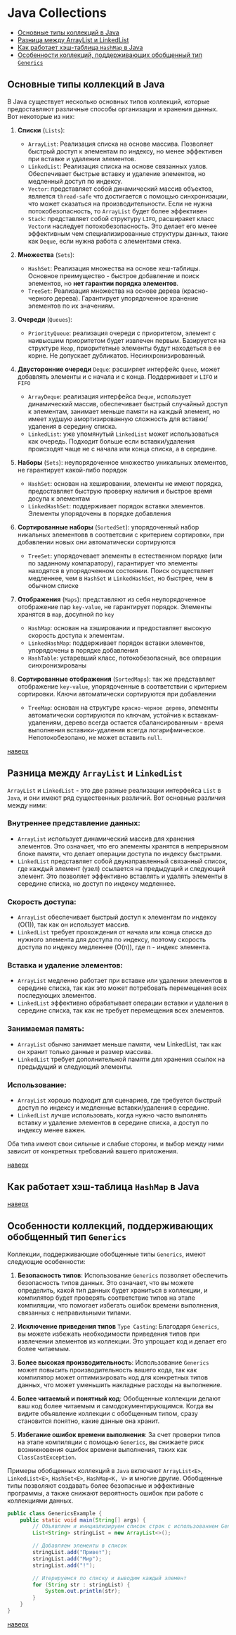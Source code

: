 # Java Collections



* [Основные типы коллекций в Java](#основные-типы-коллекций-в-java)
* [Разница между ArrayList и LinkedList](#разница-между-arraylist-и-linkedlist)
* [Как работает хэш-таблица `HashMap` в Java](#как-работает-хэш-таблица-hashmap-в-java)
* [Особенности коллекций, поддерживающих обобщенный тип `Generics`](#особенности-коллекций-поддерживающих-обобщенный-тип-generics)



## Основные типы коллекций в Java

В Java существует несколько основных типов коллекций, которые предоставляют различные способы организации и хранения данных. Вот некоторые из них:

1. **Списки** (`Lists`):

    * `ArrayList`: Реализация списка на основе массива. Позволяет быстрый доступ к элементам по индексу, но менее эффективен при вставке и удалении элементов.
    * `LinkedList`: Реализация списка на основе связанных узлов. Обеспечивает быстрые вставку и удаление элементов, но медленный доступ по индексу.
    * `Vector`: представляет собой динамический массив объектов, является `thread-safe` что достигается с помощью синхронизации, что может сказаться на производительности. Если не нужна потокобезопасность, то `ArrayList` будет более эффективен
    * `Stack`: представляет собой структуру `LIFO`, расшираяет класс `Vector`и наследует потокобезопасность. Это делает его менее эффективным чем специализированные структуры данных, такие как `Deque`, если нужна работа с элементами стека.

2. **Множества** (`Sets`):
    * `HashSet`: Реализация множества на основе хеш-таблицы. Основное преимущество - быстрое добавление и поиск элементов, но **нет гарантии порядка элементов**.
    * `TreeSet`: Реализация множества на основе дерева (красно-черного дерева). Гарантирует упорядоченное хранение элементов по их значениям.

3. **Очереди** (`Queues`):
    * `PriorityQueue`: реализация очереди с приоритетом, элемент с наивысшим приоритетом будет извлечен первым. Базируется на структуре `Heap`, приоритетные элементы будут находеться в ее корне. Не допускает дубликатов. Несинхронизированный.

4.  **Двусторонние очереди** `Deque`: расширяет интерфейс `Queue`, может добавлять элементы и с начала и с конца. Поддерживает и `LIFO` и `FIFO`
    * `ArrayDeque`: реализация интерфейса `Deque`, использует динамический массив, обеспечивает быстрый случайный доступ к элементам, занимает меньше памяти на каждый элемент, но имеет худшую амортизированную сложность для вставки/удаления в середину списка.
    * `LinkedList`: уже упомянутый `LinkedList` может использоваться как очередь. Подходит больше если вставки/удаления происходят чаще не с начала или конца списка, а в середине.

5. **Наборы** (`Sets`): неупорядоченное множество уникальных элементов, не гарантирует какой-либо порядок
    * `HashSet`: основан на хешировании, элементы не имеют порядка, предоставляет быструю проверку наличия и быстрое время досупа к элементам
    * `LinkedHashSet`: поддерживает порядок вставки элементов. Элементы упорядочены в порядке добавления

6. **Сортированные наборы** (`SortedSet`): упорядоченный набор никальных элементовв в соответсвии с критерием сортировки, при добавлении новых они автоматически сортируются
    * `TreeSet`: упорядочевает элементы в естественном порядке (или по заданному компаратору), гарантирует что элементы находятся в упорядоченном состоянии. Поиск осуществляет медленнее, чем в `HashSet` и `LinkedHashSet`, но быстрее, чем в обычном списке

7. **Отображения** (`Maps`): представляют из себя неупорядоченное отображение пар `key-value`, не гарантирует порядок. Элементы хранятся в `map`, досупной по `key`
    * `HashMap`: основан на хэшировании и предоставляет высокую скорость доступа к элементам.
    * `LinkedHashMap`: поддерживает порядок вставки элементов, упорядочены в порядке добавления
    * `HashTable`: устаревший класс, потокобезопасный, все операции синхронизированы

8. **Сортированные отображения** (`SortedMaps`): так же представляет отображение `key-value`, упорядоченные в соответствии с критерием сортировки. Ключи автоматически сортируются при добавлении
    * `TreeMap`: основан на структуре `красно-черное дерево`, элементы автоматически сортируются по ключам, устойчив к вставкам-удалениям, дерево всегда остается сбалансированным - время выполнения вставики-удаления всегда логарифмическое. Непотокобезопано, не может вставить `null`.


[наверх](#java-core)

## Разница между `ArrayList` и `LinkedList`

`ArrayList` и `LinkedList` - это две разные реализации интерфейса `List` в `Java`, и они имеют ряд существенных различий. Вот основные различия между ними:

### Внутреннее представление данных:
* `ArrayList` использует динамический массив для хранения элементов. Это означает, что его элементы хранятся в непрерывном блоке памяти, что делает операции доступа по индексу быстрыми.
* `LinkedList` представляет собой двунаправленный связанный список, где каждый элемент (узел) ссылается на предыдущий и следующий элемент. Это позволяет эффективно вставлять и удалять элементы в середине списка, но доступ по индексу медленнее.

### Скорость доступа:
* `ArrayList` обеспечивает быстрый доступ к элементам по индексу (O(1)), так как он использует массив.
* `LinkedList` требует прохождения от начала или конца списка до нужного элемента для доступа по индексу, поэтому скорость доступа по индексу медленнее (O(n)), где n - индекс элемента.

### Вставка и удаление элементов:
* `ArrayList` медленно работает при вставке или удалении элементов в середине списка, так как это может потребовать перемещения всех последующих элементов.
* `LinkedList` эффективно обрабатывает операции вставки и удаления в середине списка, так как не требует перемещения всех элементов.

### Занимаемая память:
* `ArrayList` обычно занимает меньше памяти, чем LinkedList, так как он хранит только данные и размер массива.
* `LinkedList` требует дополнительной памяти для хранения ссылок на предыдущий и следующий элементы.

### Использование:
* `ArrayList` хорошо подходит для сценариев, где требуется быстрый доступ по индексу и медленные вставки/удаления в середине.
* `LinkedList` лучше использовать, когда нужно часто выполнять вставку и удаление элементов в середине списка, а доступ по индексу менее важен.

Оба типа имеют свои сильные и слабые стороны, и выбор между ними зависит от конкретных требований вашего приложения.

[наверх](#java-core)

## Как работает хэш-таблица `HashMap` в Java

[наверх](#java-core)

## Особенности коллекций, поддерживающих обобщенный тип `Generics`

Коллекции, поддерживающие обобщенные типы `Generics`, имеют следующие особенности:

1. **Безопасность типов**: Использование `Generics` позволяет обеспечить безопасность типов данных. Это означает, что вы можете определить, какой тип данных будет храниться в коллекции, и компилятор будет проверять соответствие типов на этапе компиляции, что помогает избегать ошибок времени выполнения, связанных с неправильными типами.

2. **Исключение приведения типов** `Type Casting`: Благодаря `Generics`, вы можете избежать необходимости приведения типов при извлечении элементов из коллекции. Это упрощает код и делает его более читаемым.

3. **Более высокая производительность**: Использование `Generics` может повысить производительность вашего кода, так как компилятор может оптимизировать код для конкретных типов данных, что может уменьшить накладные расходы на выполнение.

4. **Более читаемый и понятный код**: Обобщенные коллекции делают ваш код более читаемым и самодокументирующимся. Когда вы видите объявление коллекции с обобщенным типом, сразу становится понятно, какие данные она хранит.

5. **Избегание ошибок времени выполнения**: За счет проверки типов на этапе компиляции с помощью `Generics`, вы снижаете риск возникновения ошибок времени выполнения, таких как `ClassCastException`.

Примеры обобщенных коллекций в `Java` включают `ArrayList<E>`, `LinkedList<E>`, `HashSet<E>`, `HashMap<K, V>` и многие другие. Обобщенные типы позволяют создавать более безопасные и эффективные программы, а также снижают вероятность ошибок при работе с коллекциями данных.
```java
public class GenericsExample {
    public static void main(String[] args) {
        // Объявляем и инициализируем список строк с использованием Generics
        List<String> stringList = new ArrayList<>();

        // Добавляем элементы в список
        stringList.add("Привет");
        stringList.add("Мир");
        stringList.add("!");

        // Итерируемся по списку и выводим каждый элемент
        for (String str : stringList) {
            System.out.println(str);
        }
    }
}
```

[наверх](#java-core)
